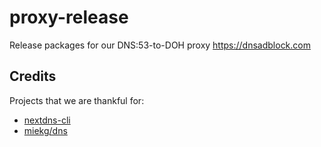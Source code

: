 # proxy-release
Release packages for our DNS:53-to-DOH proxy https://dnsadblock.com

## Credits

Projects that we are thankful for:
	
- [nextdns-cli](https://github.com/nextdns/nextdns)
- [miekg/dns](https://github.com/miekg/dns)